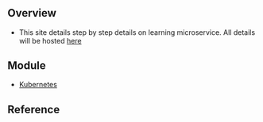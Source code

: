# 

## Overview
- This site details step by step details on learning microservice. All details will be hosted [here](https://rahulgadda.tech) 

## Module
- [Kubernetes](./02-modules/01-kubernetes/)

## Reference
